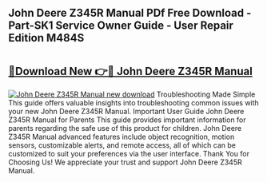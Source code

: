 ## John Deere Z345R Manual PDf Free Download - Part-SK1 Service Owner Guide - User Repair Edition M484S

# <h2><a href="http://bc86439.oget.top/?id=John+Deere+Z345R+Manual">🔗Download New 👉🔴 John Deere Z345R Manual</a></h2>

[![John Deere Z345R Manual new download](https://i.imgur.com/5g1atiW.png)](http://bc86439.oget.top/?id=John+Deere+Z345R+Manual)
Troubleshooting Made Simple This guide offers valuable insights into troubleshooting common issues with your new John Deere Z345R Manual. Important User Guide John Deere Z345R Manual for Parents This guide provides important information for parents regarding the safe use of this product for children. John Deere Z345R Manual advanced features include object recognition, motion sensors, customizable alerts, and remote access, all of which can be customized to suit your preferences via the user interface. Thank You for Choosing Us! We appreciate your trust and support John Deere Z345R Manual.
